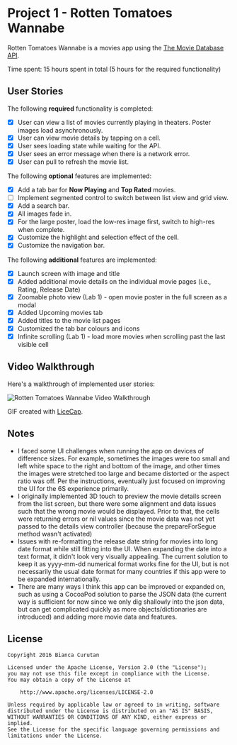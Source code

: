 # Project 1 - Rotten Tomatoes Wannabe

Rotten Tomatoes Wannabe is a movies app using the [The Movie Database API](http://docs.themoviedb.apiary.io/#).

Time spent: 15 hours spent in total (5 hours for the required functionality)

## User Stories

The following **required** functionality is completed:

- [x] User can view a list of movies currently playing in theaters. Poster images load asynchronously.
- [x] User can view movie details by tapping on a cell.
- [x] User sees loading state while waiting for the API.
- [x] User sees an error message when there is a network error.
- [x] User can pull to refresh the movie list.

The following **optional** features are implemented:

- [x] Add a tab bar for **Now Playing** and **Top Rated** movies.
- [ ] Implement segmented control to switch between list view and grid view.
- [x] Add a search bar.
- [x] All images fade in.
- [x] For the large poster, load the low-res image first, switch to high-res when complete.
- [x] Customize the highlight and selection effect of the cell.
- [x] Customize the navigation bar.

The following **additional** features are implemented:

- [x] Launch screen with image and title
- [x] Added additional movie details on the individual movie pages (i.e., Rating, Release Date)
- [x] Zoomable photo view (Lab 1) - open movie poster in the full screen as a modal
- [x] Added Upcoming movies tab
- [x] Added titles to the movie list pages
- [x] Customized the tab bar colours and icons
- [x] Infinite scrolling (Lab 1) - load more movies when scrolling past the last visible cell

## Video Walkthrough

Here's a walkthrough of implemented user stories:

<img src='http://i.imgur.com/JYKyOjm.gif' title='Rotten Tomatoes Wannabe Video Walkthrough' width='' alt='Rotten Tomatoes Wannabe Video Walkthrough' />

GIF created with [LiceCap](http://www.cockos.com/licecap/).

## Notes

- I faced some UI challenges when running the app on devices of difference sizes. For example, sometimes the images were too small and left white space to the right and bottom of the image, and other times the images were stretched too large and became distorted or the aspect ratio was off. Per the instructions, eventually just focused on improving the UI for the 6S experience primarily.
- I originally implemented 3D touch to preview the movie details screen from the list screen, but there were some alignment and data issues such that the wrong movie would be displayed. Prior to that, the cells were returning errors or nil values since the movie data was not yet passed to the details view controller (because the prepareForSegue method wasn't activated)
- Issues with re-formatting the release date string for movies into long date format while still fitting into the UI. When expanding the date into a text format, it didn't look very visually appealing. The current solution to keep it as yyyy-mm-dd numerical format works fine for the UI, but is not necessarily the usual date format for many countries if this app were to be expanded internationally.
- There are many ways I think this app can be improved or expanded on, such as using a CocoaPod solution to parse the JSON data (the current way is sufficient for now since we only dig shallowly into the json data, but can get complicated quickly as more objects/dictionaries are introduced) and adding more movie data and features.

## License

    Copyright 2016 Bianca Curutan

    Licensed under the Apache License, Version 2.0 (the "License");
    you may not use this file except in compliance with the License.
    You may obtain a copy of the License at

        http://www.apache.org/licenses/LICENSE-2.0

    Unless required by applicable law or agreed to in writing, software
    distributed under the License is distributed on an "AS IS" BASIS,
    WITHOUT WARRANTIES OR CONDITIONS OF ANY KIND, either express or implied.
    See the License for the specific language governing permissions and
    limitations under the License.
